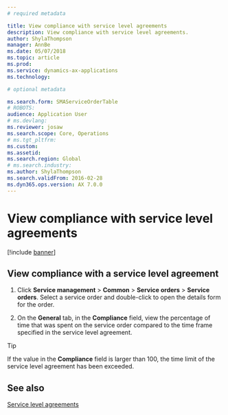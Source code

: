 ```yaml
---
# required metadata

title: View compliance with service level agreements   
description: View compliance with service level agreements.
author: ShylaThompson
manager: AnnBe
ms.date: 05/07/2018
ms.topic: article
ms.prod: 
ms.service: dynamics-ax-applications
ms.technology: 

# optional metadata

ms.search.form: SMAServiceOrderTable
# ROBOTS: 
audience: Application User
# ms.devlang: 
ms.reviewer: josaw
ms.search.scope: Core, Operations
# ms.tgt_pltfrm: 
ms.custom: 
ms.assetid: 
ms.search.region: Global
# ms.search.industry: 
ms.author: ShylaThompson
ms.search.validFrom: 2016-02-28
ms.dyn365.ops.version: AX 7.0.0
---
```


# View compliance with service level agreements    

[!include [banner](../includes/banner.md)]


## View compliance with a service level agreement

1.  Click **Service management** \> **Common** \> **Service orders** \> **Service orders**. Select a service order and double-click to open the details form for the order.

2.  On the **General** tab, in the **Compliance** field, view the percentage of time that was spent on the service order compared to the time frame specified in the service level agreement.


> [!TIP]
> <P>If the value in the <STRONG>Compliance</STRONG> field is larger than 100, the time limit of the service level agreement has been exceeded.</P>



## See also

[Service level agreements](service-level-agreements.md)

  


